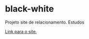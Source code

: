 # black-white
 Projeto site de relacionamento. Estudos

<a href="https://joao-victor-martins.github.io/black-white/">Link para o site.</a>
